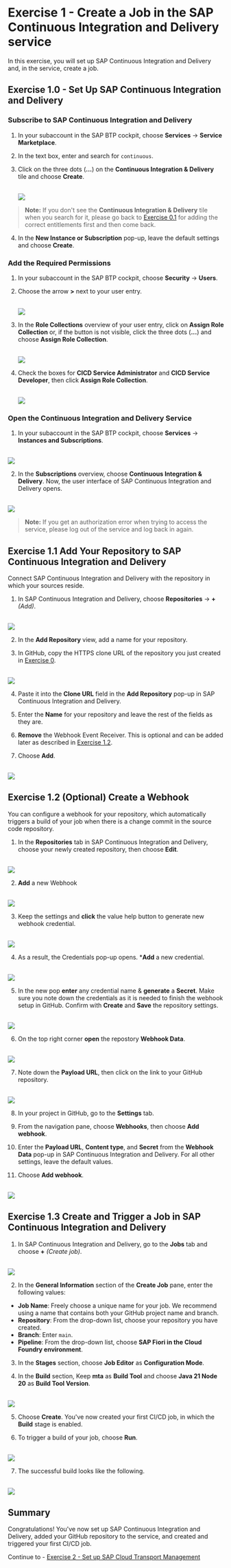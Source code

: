 # Exercise 1 - Create a Job in the SAP Continuous Integration and Delivery service

In this exercise, you will set up SAP Continuous Integration and Delivery and, in the service, create a job.

## Exercise 1.0 - Set Up SAP Continuous Integration and Delivery

### Subscribe to SAP Continuous Integration and Delivery

1. In your subaccount in the SAP BTP cockpit, choose **Services** → **Service Marketplace**.

2. In the text box, enter and search for `continuous`.

3. Click on the three dots (**...**) on the **Continuous Integration & Delivery** tile and choose **Create**.

   <br>![](../ex1/images/create_subscription.png)

 > **Note:** If you don't see the **Continuous Integration & Delivery** tile when you search for it, please go back to [Exercise 0.1](../ex0/README.md#exercise-01---optional-add-the-required-entitlements) for adding the correct entitlements first and then come back.

4. In the **New Instance or Subscription** pop-up, leave the default settings and choose **Create**.

### Add the Required Permissions

1. In your subaccount in the SAP BTP cockpit, choose **Security** → **Users**.
 
2. Choose the arrow **>** next to your user entry.

   <br>![](../ex1/images/click_on_user.png)

3. In the **Role Collections** overview of your user entry, click on **Assign Role Collection** or, if the button is not visible, click the three dots (**...**) and choose **Assign Role Collection**.

   <br>![](../ex1/images/assign_role.png)

4. Check the boxes for **CICD Service Administrator** and **CICD Service Developer**, then click **Assign Role Collection**.

   <br>![](../ex1/images/assign_cicd_roles.png)

### Open the Continuous Integration and Delivery Service

1. In your subaccount in the SAP BTP cockpit, choose **Services** → **Instances and Subscriptions**.

<br>![](images/login_to_cicd.png)

2. In the **Subscriptions** overview, choose **Continuous Integration & Delivery**.
Now, the user interface of SAP Continuous Integration and Delivery opens.

<br>![](../ex1/images/open_service.png)

> **Note:** If you get an authorization error when trying to access the service, please log out of the service and log back in again.


## Exercise 1.1 Add Your Repository to SAP Continuous Integration and Delivery

Connect SAP Continuous Integration and Delivery with the repository in which your sources reside.

1. In SAP Continuous Integration and Delivery, choose **Repositories** → **+** _(Add)_.

<br>![](images/add_repo.png)

2. In the **Add Repository** view, add a name for your repository.

3. In GitHub, copy the HTTPS clone URL of the repository you just created in [Exercise 0](../ex0#exercise-00---create-a-copy-of-this-repository).

<br>![](images/clone_url.png)

4. Paste it into the **Clone URL** field in the **Add Repository** pop-up in SAP Continuous Integration and Delivery. 

5. Enter the **Name** for your repository and leave the rest of the fields as they are.
6. **Remove** the Webhook Event Receiver. This is optional and can be added later as described in [Exercise 1.2](./ex1#exercise-12-optional-create-a-webhook).
7. Choose **Add**.
 
<br>![](images/configure_repo.png)

## Exercise 1.2 (Optional) Create a Webhook

You can configure a webhook for your repository, which automatically triggers a build of your job when there is a change commit in the source code repository. 
1. In the **Repositories** tab in SAP Continuous Integration and Delivery, choose your newly created repository, then choose **Edit**.

<br>![](images/edit_repo.png)

2. **Add** a new Webhook

<br>![](images/add_webhook.png)

3. Keep the settings and **click** the value help button to generate new webhook credential.

<br>![](images/add_webhook_credentials.png)

4. As a result, the Credentials pop-up opens. ***Add** a new credential. 

<br>![](images/add_credential.png)

5. In the new pop **enter** any credential name & **generate** a **Secret**. Make sure you note down the credentials as it is needed to finish the webhook setup in GitHub. Confirm with **Create** and **Save** the repository settings.

<br>![](images/generate_credential.png)

6. On the top right corner **open** the repostory **Webhook Data**.

<br>![](images/get_webhook_data.png)

7. Note down the **Payload URL**, then click on the link to your GitHub repository.

<br>![](images/payload_url.png)

8. In your project in GitHub, go to the **Settings** tab.

9. From the navigation pane, choose **Webhooks**, then choose **Add webhook**.

10. Enter the **Payload URL**, **Content type**, and **Secret** from the **Webhook Data** pop-up in SAP Continuous Integration and Delivery. For all other settings, leave the default values.

11. Choose **Add webhook**.

<br>![](images/webhook_config.png)

## Exercise 1.3 Create and Trigger a Job in SAP Continuous Integration and Delivery

1. In SAP Continuous Integration and Delivery, go to the **Jobs** tab and choose **+** _(Create job)_.

<br>![](images/add_a_job.png)

2. In the **General Information** section of the **Create Job** pane, enter the following values:
- **Job Name**: Freely choose a unique name for your job. We recommend using a name that contains both your GitHub project name and branch.
- **Repository**: From the drop-down list, choose your repository you have created.
- **Branch**: Enter `main`.
- **Pipeline**: From the drop-down list, choose **SAP Fiori in the Cloud Foundry environment**.

3. In the **Stages** section, choose **Job Editor** as **Configuration Mode**.

4. In the **Build** section, Keep **mta** as **Build Tool** and choose **Java 21 Node 20** as **Build Tool Version**.

<br>![](images/configure_a_job.png)

5. Choose **Create**. You've now created your first CI/CD job, in which the **Build** stage is enabled.

6. To trigger a build of your job, choose **Run**.

<br>![](images/trigger_build.png)

7. The successful build looks like the following.

<br>![](images/successful_build.png)

## Summary

Congratulations! You've now set up SAP Continuous Integration and Delivery, added your GitHub repository to the service, and created and triggered your first CI/CD job.

Continue to - [Exercise 2 - Set up SAP Cloud Transport Management](../ex2/README.md)

